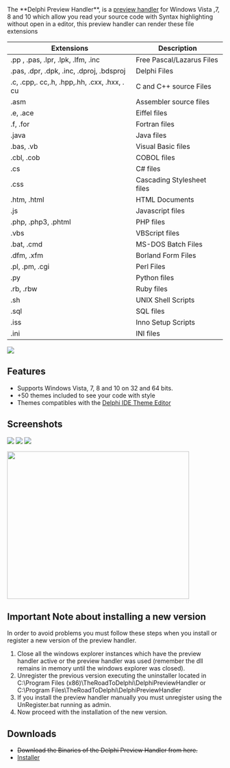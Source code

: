 <img src="https://dl.dropboxusercontent.com/u/12733424/github/delphi-preview-handler/logo.png" alt="" align="left" />
The **Delphi Preview Handler**, is a <a href='http://msdn.microsoft.com/en-us/magazine/cc163487.aspx'>preview handler</a> for Windows Vista ,7, 8 and 10 which allow you read your source code with Syntax highlighting without open in a editor, this preview handler can render these file extensions

Extensions | Description
------------ | -------------
.pp , .pas, .lpr, .lpk, .lfm, .inc | Free Pascal/Lazarus Files
.pas, .dpr, .dpk, .inc, .dproj, .bdsproj  | Delphi  Files
.c, .cpp,. cc,.h, .hpp,.hh, .cxx, .hxx, . cu | C and C++ source Files 
.asm | Assembler source files
.e, .ace | Eiffel files
.f, .for | Fortran files
.java | Java files
.bas, .vb | Visual Basic files
.cbl, .cob | COBOL files
.cs | C# files
.css | Cascading Stylesheet files
.htm, .html | HTML Documents
.js | Javascript files
.php, .php3, .phtml | PHP files
.vbs | VBScript files
.bat, .cmd | MS-DOS Batch Files
.dfm, .xfm | Borland Form Files
.pl, .pm, .cgi | Perl Files
.py | Python files
.rb, .rbw | Ruby files
.sh | UNIX Shell Scripts
.sql | SQL files
.iss | Inno Setup Scripts
.ini | INI files



[![](https://dl.dropboxusercontent.com/u/12733424/Images/followrruz.png)](https://twitter.com/RRUZ)

## Features ##
<ul>
<li>Supports Windows Vista, 7, 8 and 10 on 32 and 64 bits.</li>
<li>+50 themes included to see your code with style</li>
<li>Themes compatibles with the <a href='https://github.com/RRUZ/delphi-ide-theme-editor'>Delphi IDE Theme Editor</a></li>
</ul>

## Screenshots ##
<img src='https://dl.dropboxusercontent.com/u/12733424/Blog/Delphi%20Preview%20Handler/Images/1.png' />
<img src='https://dl.dropboxusercontent.com/u/12733424/Blog/Delphi%20Preview%20Handler/Images/2.png' />
<img src='https://dl.dropboxusercontent.com/u/12733424/Blog/Delphi%20Preview%20Handler/Images/3.png' />

<a href='http://www.youtube.com/watch?feature=player_embedded&v=kFvSC7MTdcQ' target='_blank'><img src='http://img.youtube.com/vi/kFvSC7MTdcQ/0.jpg' width='425' height=344 /></a><br>

## Important Note about installing  a new version ##
In order to avoid problems you must follow these steps when you install or register a new version of the preview handler.

  1. Close all the windows explorer instances which have the preview handler active or the preview handler was used (remember the dll remains in memory until the windows explorer was closed).
  2. Unregister the previous version executing the uninstaller located in C:\Program Files (x86)\TheRoadToDelphi\DelphiPreviewHandler or C:\Program Files\TheRoadToDelphi\DelphiPreviewHandler
  3. If you install the preview handler manually you must unregister using the UnRegister.bat  running as admin.
  4. Now proceed with the installation of the new version.


## Downloads ##

* <strike>Download the Binaries of the Delphi Preview Handler from here.</strike>
* <a href='http://goo.gl/e3qqnr'>Installer</a>
